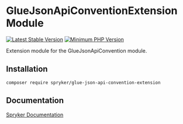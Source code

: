 # GlueJsonApiConventionExtension Module
[![Latest Stable Version](https://poser.pugx.org/spryker/glue-json-api-convention-extension/v/stable.svg)](https://packagist.org/packages/spryker/glue-json-api-convention-extension)
[![Minimum PHP Version](https://img.shields.io/badge/php-%3E%3D%207.4-8892BF.svg)](https://php.net/)

Extension module for the GlueJsonApiConvention module.

## Installation

```
composer require spryker/glue-json-api-convention-extension
```

## Documentation

[Spryker Documentation](https://academy.spryker.com/developing_with_spryker/module_guide/modules.html)
